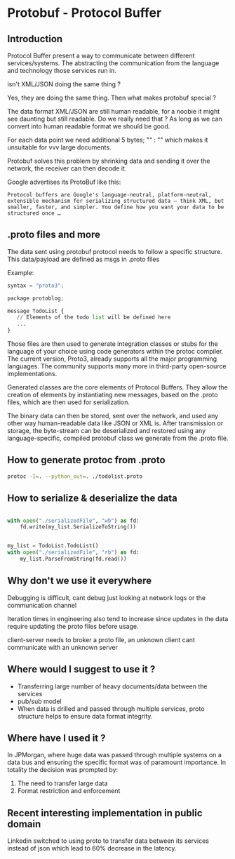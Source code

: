 # Protobuf - Protocol Buffer

## Introduction
Protocol Buffer present a way to communicate between different services/systems. The abstracting the communication from the language and technology those services run in.

isn't XML/JSON doing the same thing ?

Yes, they are doing the same thing. Then what makes protobuf special ?

The data format XML/JSON are still human readable, for a noobie it might see daunting but still readable. Do we really need that ? As long as we can convert into human readable format we should be good.

For each data point we need additional 5 bytes; "" : "" which makes it unsuitable for vvv large documents.

Protobuf solves this problem by shrinking data and sending it over the network, the receiver can then decode it.

Google advertises its ProtoBuf like this:

```
Protocol buffers are Google's language-neutral, platform-neutral,
extensible mechanism for serializing structured data – think XML, but 
smaller, faster, and simpler. You define how you want your data to be 
structured once …
```

## .proto files and more

The data sent using protobuf protocol needs to follow a specific structure. This data/payload are defined as msgs in .proto files

Example:

```python
syntax = "proto3";

package protoblog;

message TodoList {
   // Elements of the todo list will be defined here
   ...
}

```

Those files are then used to generate integration classes or stubs for the language of your choice using code generators within the protoc compiler. The current version, Proto3, already supports all the major programming languages. The community supports many more in third-party open-source implementations.

Generated classes are the core elements of Protocol Buffers. They allow the creation of elements by instantiating new messages, based on the .proto files, which are then used for serialization.

The binary data can then be stored, sent over the network, and used any other way human-readable data like JSON or XML is. After transmission or storage, the byte-stream can be deserialized and restored using any language-specific, compiled protobuf class we generate from the .proto
file.

## How to generate protoc from .proto

```bash
protoc -I=. --python_out=. ./todolist.proto
```

## How to serialize & deserialize the data

```python

with open("./serializedFile", "wb") as fd:
    fd.write(my_list.SerializeToString())


my_list = TodoList.TodoList()
with open("./serializedFile", "rb") as fd:
    my_list.ParseFromString(fd.read())


```

## Why don't we use it everywhere

Debugging is difficult, cant debug just looking at network logs or the communication channel

Iteration times in engineering also tend to increase since updates in the data require updating the proto files before usage.

client-server needs to broker a proto file, an unknown client cant communicate with an unknown server


## Where would I suggest to use it ?

- Transferring large number of heavy documents/data between the services
- pub/sub model
- When data is drilled and passed through multiple services, proto structure helps to ensure data format integrity. 

## Where have I used it ?
 In JPMorgan, where huge data was passed through multiple systems on a data bus and ensuring the specific format was of paramount importance. In totality the decision was prompted by:
 
 1. The need to transfer large data
 2. Format restriction and enforcement


 ## Recent interesting implementation in public domain

 Linkedin switched to using proto to transfer data between its services instead of json which lead to 60% decrease in the latency.


